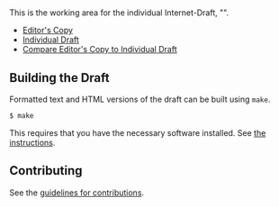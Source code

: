 # 

This is the working area for the individual Internet-Draft, "".

* [Editor's Copy](https://rolandshoemaker.github.io/acme-tls-alpn/#go.draft-shoemaker-acme-tls-alpn.html)
* [Individual Draft](https://tools.ietf.org/html/draft-shoemaker-acme-tls-alpn)
* [Compare Editor's Copy to Individual Draft](https://rolandshoemaker.github.io/acme-tls-alpn/#go.draft-shoemaker-acme-tls-alpn.diff)

## Building the Draft

Formatted text and HTML versions of the draft can be built using `make`.

```sh
$ make
```

This requires that you have the necessary software installed.  See
[the instructions](https://github.com/martinthomson/i-d-template/blob/master/doc/SETUP.md).


## Contributing

See the
[guidelines for contributions](https://github.com/rolandshoemaker/acme-tls-alpn/blob/master/CONTRIBUTING.md).
